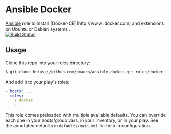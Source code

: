 # Ansible Docker
[Ansible](https://wwww.ansible.com) role to install [Docker-CE](http://www
.docker.com) and extensions on Ubuntu or Debian systems .  
[![Build Status](https://travis-ci.org/gmauro/ansible-docker.svg?branch=master)](https://travis-ci.org/gmauro/ansible-docker)

## Usage

Clone this repo into your roles directory:

```bash
$ git clone https://github.com/gmauro/ansible-docker.git roles/docker
```

And add it to your play's roles:

```yaml
- hosts: ...
  roles:
    - docker
    - ...
```

This role comes preloaded with multiple available defaults. You can override each one in your hosts/group vars, in your inventory, or in your play. See the annotated defaults in ``defaults/main.yml`` for help in configuration.